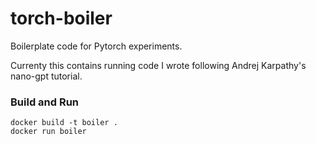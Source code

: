 # torch-boiler
Boilerplate code for Pytorch experiments.

Currenty this contains running code I wrote following Andrej Karpathy's nano-gpt tutorial.

### Build and Run
``` 
docker build -t boiler .
docker run boiler
```